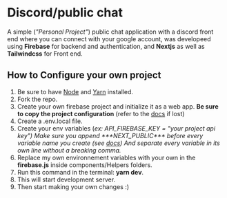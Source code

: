 # Discord/public chat

A simple (_"Personal Project"_) public chat application with a discord front end where you can connect with your google account, was developeed using **Firebase** for backend and authentication, and **Nextjs** as well as **Tailwindcss** for Front end.

## How to Configure your own project

1. Be sure to have [Node](https://nodejs.org) and [Yarn](https://yarnpkg.com/) installed.
2. Fork the repo.
3. Create your own firebase project and initialize it as a web app. **Be sure to copy the project configuration** (refer to the [docs](https://firebase.google.com/docs/web/setup) if lost)
4. Create a .env.local file.
5. Create your env variables (_ex: API_FIREBASE_KEY = "your project api key") __Make sure you append ***NEXT_PUBLIC_*** before every variable name you create (see [docs](https://nextjs.org/docs/basic-features/environment-variables#exposing-environment-variables-to-the-browser)) And separate every variable in its own line without a breaking comma.__
6. Replace my own environnement variables with your own in the **firebase.js** inside components/Helpers folders.
7. Run this command in the terminal: **yarn dev**.
8. This will start development server.
9. Then start making your own changes :)
